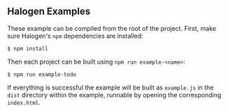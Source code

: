 ## Halogen Examples

These example can be compiled from the root of the project. First, make sure Halogen's `npm` dependencies are installed:

```
$ npm install
```

Then each project can be built using `npm run example-<name>`:

```text
$ npm run example-todo
```

If everything is successful the example will be built as `example.js` in the `dist` directory within the example, runnable by opening the corresponding `index.html`.
